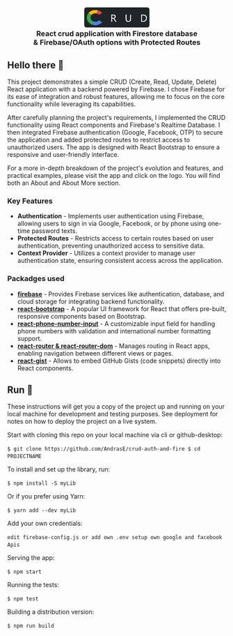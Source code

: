 <h3 align="center">
  <a href="https://crud-auth.netlify.app/" target="_blank" rel="noopener noreferrer">
  <img src="https://github.com/AndrasE/raw-readme/blob/main/crud-readme-img.png?raw=true" width="150">
  </a>
  <br>
  React crud application with Firestore database
  <br>
 & Firebase/OAuth options with Protected Routes
</h3>

## Hello there 👋

This project demonstrates a simple CRUD (Create, Read, Update, Delete) React application with a backend powered by Firebase. I chose Firebase for its ease of integration and robust features, allowing me to focus on the core functionality while leveraging its capabilities.

After carefully planning the project's requirements, I implemented the CRUD functionality using React components and Firebase's Realtime Database. I then integrated Firebase authentication (Google, Facebook, OTP) to secure the application and added protected routes to restrict access to unauthorized users. The app is designed with React Bootstrap to ensure a responsive and user-friendly interface.

For a more in-depth breakdown of the project's evolution and features, and practical examples, please visit the app and click on the logo. You will find both an About and About More section.

### Key Features

- **Authentication** - Implements user authentication using Firebase, allowing users to sign in via Google, Facebook, or by phone using one-time password texts.
- **Protected Routes** - Restricts access to certain routes based on user authentication, preventing unauthorized access to sensitive data.
- **Context Provider** - Utilizes a context provider to manage user authentication state, ensuring consistent access across the application.

### Packadges used

- **[firebase](https://www.npmjs.com/package/react-firebase)** - Provides Firebase services like authentication, database, and cloud storage for integrating backend functionality.
- **[react-bootstrap](https://react-bootstrap.netlify.app/)** - A popular UI framework for React that offers pre-built, responsive components based on Bootstrap.
- **[react-phone-number-input](https://www.npmjs.com/package/react-phone-number-input)** - A customizable input field for handling phone numbers with validation and international number formatting support.
- **[react-router & react-router-dom](https://reactrouter.com/en/main)** - Manages routing in React apps, enabling navigation between different views or pages.
- **[react-gist](https://www.npmjs.com/package/react-gist)** - Allows to embed GitHub Gists (code snippets) directly into React components.
  
## Run 🚀

These instructions will get you a copy of the project up and running on your local machine for development and testing purposes. See deployment for notes on how to deploy the project on a live system.

Start with cloning this repo on your local machine via cli or github-desktop:

`
$ git clone https://github.com/AndrasE/crud-auth-and-fire
$ cd PROJECTNAME
`

To install and set up the library, run:

`
$ npm install -S myLib
`

Or if you prefer using Yarn:

`
$ yarn add --dev myLib
`

Add your own credentials:

`
edit firebase-config.js or add own .env
setup own google and facebook Apis
`

Serving the app:

`
$ npm start
`

Running the tests:

`
$ npm test
`

Building a distribution version:

`
$ npm run build
`
